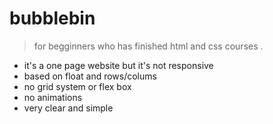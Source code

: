 # bubblebin

> for begginners who has finished html and css courses .

- it's a one page website but it's not responsive
- based on float and rows/colums 
- no grid system or flex box 
- no animations
- very clear and simple 

